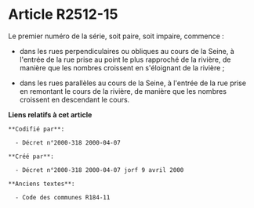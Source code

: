 # Article R2512-15

Le premier numéro de la série, soit paire, soit impaire, commence :

- dans les rues perpendiculaires ou obliques au cours de la Seine, à l'entrée de la rue prise au point le plus rapproché de
la rivière, de manière que les nombres croissent en s'éloignant de la rivière ;

- dans les rues parallèles au cours de la Seine, à l'entrée de la rue prise en remontant le cours de la rivière, de manière
que les nombres croissent en descendant le cours.

**Liens relatifs à cet article**

	**Codifié par**:

	  - Décret n°2000-318 2000-04-07

	**Créé par**:

	  - Décret n°2000-318 2000-04-07 jorf 9 avril 2000

	**Anciens textes**:

	  - Code des communes R184-11
